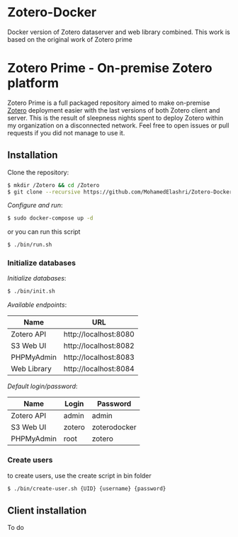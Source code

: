 # Zotero-Docker
 Docker version of Zotero dataserver and web library combined. This work is based on the original work of Zotero prime

 # Zotero Prime - On-premise Zotero platform

Zotero Prime is a full packaged repository aimed to make on-premise [Zotero](https://www.zotero.org) deployment easier with the last versions of both Zotero client and server. This is the result of sleepness nights spent to deploy Zotero within my organization on a disconnected network. Feel free to open issues or pull requests if you did not manage to use it.


## Installation

Clone the repository:
```bash
$ mkdir /Zotero && cd /Zotero
$ git clone --recursive https://github.com/MohamedElashri/Zotero-Docker.git
```
*Configure and run*:
```bash
$ sudo docker-compose up -d
```

or you can run this script 

```bash
$ ./bin/run.sh
```



### Initialize databases

*Initialize databases*:
```bash
$ ./bin/init.sh
```


*Available endpoints*:

| Name          | URL                                           |
| ------------- | --------------------------------------------- |
| Zotero API    | http://localhost:8080                         |
| S3 Web UI     | http://localhost:8082                         |
| PHPMyAdmin    | http://localhost:8083                         |
| Web Library   | http://localhost:8084

*Default login/password*:

| Name          | Login                    | Password           |
| ------------- | ------------------------ | ------------------ |
| Zotero API    | admin                    | admin              |
| S3 Web UI     | zotero                   | zoterodocker       |
| PHPMyAdmin    | root                     | zotero             |

### Create users 

to create users, use the create script in bin folder 

```bash
$ ./bin/create-user.sh {UID} {username} {password}
```


## Client installation

To do
